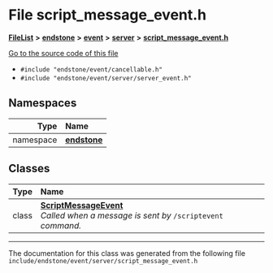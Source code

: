 

# File script\_message\_event.h



[**FileList**](files.md) **>** [**endstone**](dir_6cf277b678674f97c7a2b6b3b2447b33.md) **>** [**event**](dir_f1d783c0ad83ee143d16e768ebca51c8.md) **>** [**server**](dir_77022909323d5ad872c4820a738a5429.md) **>** [**script\_message\_event.h**](script__message__event_8h.md)

[Go to the source code of this file](script__message__event_8h_source.md)



* `#include "endstone/event/cancellable.h"`
* `#include "endstone/event/server/server_event.h"`













## Namespaces

| Type | Name |
| ---: | :--- |
| namespace | [**endstone**](namespaceendstone.md) <br> |


## Classes

| Type | Name |
| ---: | :--- |
| class | [**ScriptMessageEvent**](classendstone_1_1ScriptMessageEvent.md) <br>_Called when a message is sent by_ `/scriptevent` _command._ |



















































------------------------------
The documentation for this class was generated from the following file `include/endstone/event/server/script_message_event.h`

